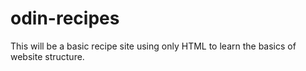 # odin-recipes

This will be a basic recipe site using only HTML
to learn the basics of website structure.